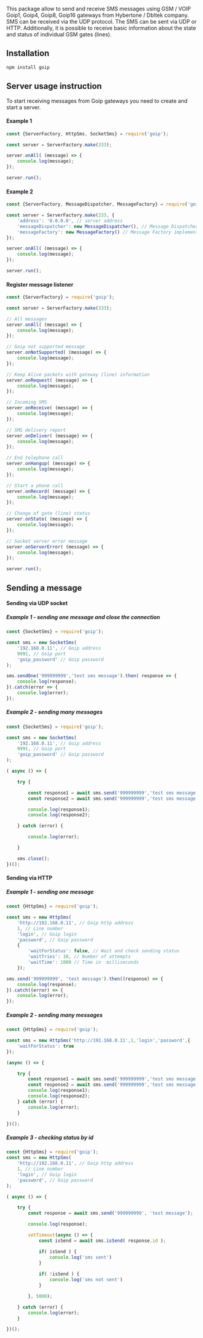 This package allow to send and receive SMS messages using GSM / VOIP Goip1, Goip4, Goip8, Goip16 gateways from Hybertone / Dbltek company. SMS can be received via the UDP protocol. The SMS can be sent via UDP or HTTP. Additionally, it is possible to receive basic information about the state and status of individual GSM gates (lines).

## Installation

```bash
npm install goip
```

## Server usage instruction

To start receiving messages from Goip gateways you need to create and start a server.

#### Example 1

```javascript
const {ServerFactory, HttpSms, SocketSms} = require('goip');

const server = ServerFactory.make(333);

server.onAll( (message) => {
    console.log(message);
});

server.run();
```

#### Example 2

```javascript
const {ServerFactory, MessageDispatcher, MessageFactory} = require('goip');

const server = ServerFactory.make(333, {
    'address': '0.0.0.0', // server address
    'messageDispatcher': new MessageDispatcher(), // Message Dispatcher implementation
    'messageFactory': new MessageFactory() // Message Factory implementation
});

server.onAll( (message) => {
    console.log(message);
});

server.run();
```

#### Register message listener

```javascript
const {ServerFactory} = require('goip');

const server = ServerFactory.make(333);

// All messages
server.onAll( (message) => {
    console.log(message);
});

// Goip not supported message
server.onNotSupported( (message) => {
    console.log(message);
});

// Keep Alive packets with gateway (line) information
server.onRequest( (message) => {
    console.log(message);
});

// Incoming SMS
server.onReceive( (message) => {
    console.log(message);
});

// SMS delivery report
server.onDeliver( (message) => {
    console.log(message);
});

// End telephone call
server.onHangup( (message) => {
    console.log(message);
});

// Start a phone call
server.onRecord( (message) => {
    console.log(message);
});

// Change of gate (line) status
server.onState( (message) => {
    console.log(message);
});

// Socket server error message
server.onServerError( (message) => {
    console.log(message);
});

server.run();
```

## Sending a message

#### Sending via UDP socket

##### Example 1 - sending one message and close the connection

```javascript
const {SocketSms} = require('goip');

const sms = new SocketSms(
	'192.168.0.11', // Goip address
	9991, // Goip port
	'goip_password' // Goip password
);

sms.sendOne('999999999','test sms message').then( response => {
    console.log(response);
}).catch(error => {
    console.log(error);
});
```

##### Example 2 - sending many messages

```javascript
const {SocketSms} = require('goip');

const sms = new SocketSms(
	'192.168.0.11', // Goip address
	9991, // Goip port
	'goip_password' // Goip password
);

( async () => {

    try {

        const response1 = await sms.send('999999999','test sms message 1');
        const response2 = await sms.send('999999999','test sms message 2');

        console.log(response1);
        console.log(response2);

    } catch (error) {

        console.log(error);

    }

    sms.close();
})();
```

#### Sending via HTTP

##### Example 1 - sending one message

```javascript
const {HttpSms} = require('goip');

const sms = new HttpSms(
    'http://192.168.0.11', // Goip http address
    1, // Line number
    'login', // Goip login
    'password', // Goip password
    {
		'waitForStatus': false, // Wait and check sending status
		'waitTries': 10, // Number of attempts
		'waitTime': 1000 // Time in  milliseconds
	});

sms.send('999999999', 'test message').then((response) => {
    console.log(response);
}).catch((error) => {
    console.log(error);
});
```

##### Example 2 - sending many messages

```javascript
const {HttpSms} = require('goip');

const sms = new HttpSms('http://192.168.0.11',1,'login','password',{
    'waitForStatus': true
});

(async () => {

    try {
        const response1 = await sms.send('999999999','test sms message 1');
        const response2 = await sms.send('999999999','test sms message 2');
        console.log(response1);
        console.log(response2);
    } catch (error) {
        console.log(error);
    }

})();
```

##### Example 3 - checking status by id

```javascript
const {HttpSms} = require('goip');
const sms = new HttpSms(
    'http://192.168.0.11', // Goip http address
    1, // Line number
    'login', // Goip login
    'password', // Goip password
);

( async () => {

    try {
        const response = await sms.send('999999999', 'test message');

        console.log(response);

        setTimeout(async () => {
            const isSend = await sms.isSend( response.id );

            if( isSend ) {
                console.log('sms sent')
            }
        
            if( !isSend ) {
                console.log('sms not sent')
            }

        }, 5000);

    } catch (error) {
        console.log(error);
    }

})();
```
